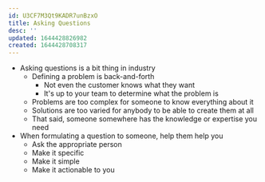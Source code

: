 ```yaml
---
id: U3CF7M3Qt9KADR7unBzxO
title: Asking Questions
desc: ''
updated: 1644428826982
created: 1644428708317
---
```

- Asking questions is a bit thing in industry
    - Defining a problem is back-and-forth
        - Not even the customer knows what they want
        - It's up to your team to determine what the problem is
    - Problems are too complex for someone to know everything about it
    - Solutions are too varied for anybody to be able to create them at all
    - That said, someone somewhere has the knowledge or expertise you need
- When formulating a question to someone, help them help you
    - Ask the appropriate person
    - Make it specific
    - Make it simple
    - Make it actionable to you